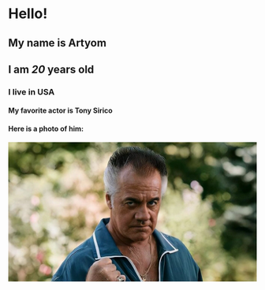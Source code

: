 # Hello!
## My name is **Artyom**
## I am _20_ years old
### I live in USA
#### My favorite actor is Tony Sirico
#### Here is a photo of him:
![Photo](https://github.com/SwkZ/SwkZ-bio/blob/main/16573284026435.png)
